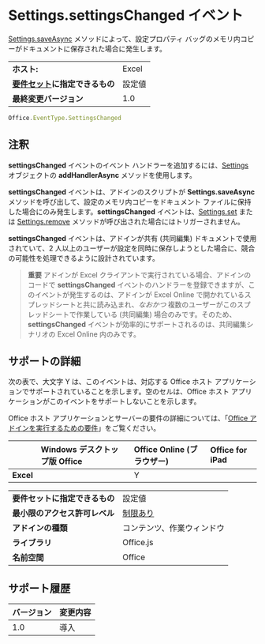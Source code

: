 

# <a name="settings.settingschanged-event"></a>Settings.settingsChanged イベント
[Settings.saveAsync](../../reference/shared/settings.saveasync.md) メソッドによって、設定プロパティ バッグのメモリ内コピーがドキュメントに保存された場合に発生します。

|||
|:-----|:-----|
|**ホスト:**|Excel |
|**[要件セット](../../docs/overview/specify-office-hosts-and-api-requirements.md)に指定できるもの**|設定値|
|**最終変更バージョン**|1.0|

```js
Office.EventType.SettingsChanged
```


## <a name="remarks"></a>注釈

**settingsChanged** イベントのイベント ハンドラーを追加するには、[Settings](../../reference/shared/settings.addhandlerasync.md) オブジェクトの **addHandlerAsync** メソッドを使用します。

**settingsChanged** イベントは、アドインのスクリプトが **Settings.saveAsync** メソッドを呼び出して、設定のメモリ内コピーをドキュメント ファイルに保持した場合にのみ発生します。**settingsChanged** イベントは、[Settings.set](../../reference/shared/settings.set.md) または [Settings.remove](../../reference/shared/settings.remove.md) メソッドが呼び出された場合にはトリガーされません。

**settingsChanged** イベントは、アドインが共有 (共同編集) ドキュメントで使用されていて、2 人以上のユーザーが設定を同時に保存しようとした場合に、競合の可能性を処理できるように設計されています。


 >**重要**  アドインが Excel クライアントで実行されている場合、アドインのコードで **settingsChanged** イベントのハンドラーを登録できますが、このイベントが発生するのは、アドインが Excel Online で開かれているスプレッドシートと共に読み込まれ、_なおかつ_ 複数のユーザーがこのスプレッドシートで作業している (共同編集) 場合のみです。そのため、**settingsChanged** イベントが効率的にサポートされるのは、共同編集シナリオの Excel Online 内のみです。


## <a name="support-details"></a>サポートの詳細


次の表で、大文字 Y は、このイベントは、対応する Office ホスト アプリケーションでサポートされていることを示します。空のセルは、Office ホスト アプリケーションがこのイベントをサポートしないことを示します。

Office ホスト アプリケーションとサーバーの要件の詳細については、「[Office アドインを実行するための要件](../../docs/overview/requirements-for-running-office-add-ins.md)」をご覧ください。



||**Windows デスクトップ版 Office**|**Office Online (ブラウザー)**|**Office for iPad**|
|:-----|:-----|:-----|:-----|
|**Excel**||Y||

|||
|:-----|:-----|
|**要件セットに指定できるもの**|設定値|
|**最小限のアクセス許可レベル**|[制限あり](../../docs/develop/requesting-permissions-for-api-use-in-content-and-task-pane-add-ins.md)|
|**アドインの種類**|コンテンツ、作業ウィンドウ|
|**ライブラリ**|Office.js|
|**名前空間**|Office|

## <a name="support-history"></a>サポート履歴




|**バージョン**|**変更内容**|
|:-----|:-----|
|1.0|導入|
